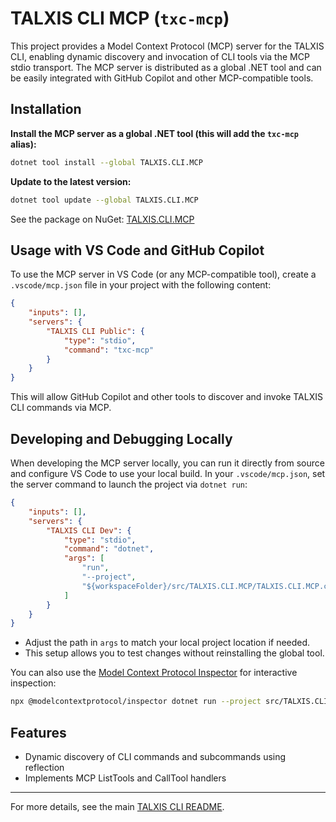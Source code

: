 # TALXIS CLI MCP (`txc-mcp`)

This project provides a Model Context Protocol (MCP) server for the TALXIS CLI, enabling dynamic discovery and invocation of CLI tools via the MCP stdio transport. The MCP server is distributed as a global .NET tool and can be easily integrated with GitHub Copilot and other MCP-compatible tools.

## Installation

**Install the MCP server as a global .NET tool (this will add the `txc-mcp` alias):**

```sh
dotnet tool install --global TALXIS.CLI.MCP
```

**Update to the latest version:**

```sh
dotnet tool update --global TALXIS.CLI.MCP
```

See the package on NuGet: [TALXIS.CLI.MCP](https://www.nuget.org/packages/TALXIS.CLI.MCP)

## Usage with VS Code and GitHub Copilot

To use the MCP server in VS Code (or any MCP-compatible tool), create a `.vscode/mcp.json` file in your project with the following content:

```json
{
    "inputs": [],
    "servers": {
        "TALXIS CLI Public": {
            "type": "stdio",
            "command": "txc-mcp"
        }
    }
}
```

This will allow GitHub Copilot and other tools to discover and invoke TALXIS CLI commands via MCP.

## Developing and Debugging Locally

When developing the MCP server locally, you can run it directly from source and configure VS Code to use your local build. In your `.vscode/mcp.json`, set the server command to launch the project via `dotnet run`:

```json
{
    "inputs": [],
    "servers": {
        "TALXIS CLI Dev": {
            "type": "stdio",
            "command": "dotnet",
            "args": [
                "run",
                "--project",
                "${workspaceFolder}/src/TALXIS.CLI.MCP/TALXIS.CLI.MCP.csproj"
            ]
        }
    }
}
```

- Adjust the path in `args` to match your local project location if needed.
- This setup allows you to test changes without reinstalling the global tool.

You can also use the [Model Context Protocol Inspector](https://www.npmjs.com/package/@modelcontextprotocol/inspector) for interactive inspection:

```sh
npx @modelcontextprotocol/inspector dotnet run --project src/TALXIS.CLI.MCP
```

## Features
- Dynamic discovery of CLI commands and subcommands using reflection
- Implements MCP ListTools and CallTool handlers

---

For more details, see the main [TALXIS CLI README](../../README.md).